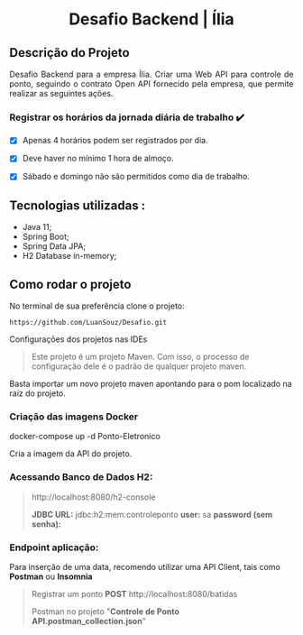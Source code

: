 <h1  align="center">Desafio Backend | Ília</h1>  

## Descrição do Projeto 

<p  align="justify"> Desafio Backend para a empresa Ília. Criar uma Web API para controle de ponto, seguindo o contrato Open API fornecido pela empresa, que permite realizar as seguintes ações.</p> 

### Registrar os horários da jornada diária de trabalho :heavy_check_mark:

- [x] Apenas 4 horários podem ser registrados por dia.

- [x] Deve haver no mínimo 1 hora de almoço.

- [x] Sábado e domingo não são permitidos como dia de trabalho. 

## Tecnologias utilizadas :

- Java 11;
- Spring Boot;
- Spring Data JPA;
- H2 Database in-memory;

## Como rodar o projeto 

No terminal de sua preferência clone o projeto:
```
https://github.com/LuanSouz/Desafio.git
```

Configurações dos projetos nas IDEs

> Este projeto é um projeto Maven. Com isso, o processo de configuração dele é o padrão de qualquer projeto maven.

Basta importar um novo projeto maven apontando para o pom localizado na raíz do projeto. 

### Criação das imagens Docker
docker-compose up -d  Ponto-Eletronico

Cria a imagem da API do projeto. 


### Acessando Banco de Dados H2:
> http://localhost:8080/h2-console
>
>**JDBC URL:** jdbc:h2:mem:controleponto
> **user:** sa
> **password (sem senha):**

### Endpoint aplicação:

Para inserção de uma data, recomendo utilizar uma API Client, tais como **Postman** ou **Insomnia** 
> Registrar um ponto
> **POST** http://localhost:8080/batidas
> 
> Postman no projeto "**Controle de Ponto API.postman_collection.json**"

